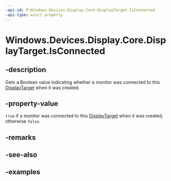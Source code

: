 ```yaml
---
-api-id: P:Windows.Devices.Display.Core.DisplayTarget.IsConnected
-api-type: winrt property
---
```


<!-- Property syntax.
public bool IsConnected { get; }
-->

# Windows.Devices.Display.Core.DisplayTarget.IsConnected

## -description
Gets a Boolean value indicating whether a monitor was connected to this [DisplayTarget](displaytarget.md) when it was created.

## -property-value
`true` if a monitor was connected to this [DisplayTarget](displaytarget.md) when it was created, otherwise `false`.

## -remarks

## -see-also

## -examples
